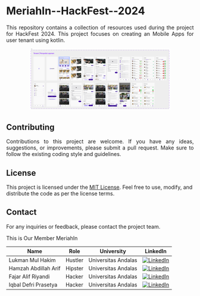 # MeriahIn--HackFest--2024

<p align="justify"> This repository contains a collection of resources used during the project for HackFest 2024. This project focuses on creating an Mobile Apps for user tenant using kotlin. </p>

<p align="center">
  <img src="Section 1.png" width=75% height=75% >
</p>

## Contributing

<p align="justify"> Contributions to this project are welcome. If you have any ideas, suggestions, or improvements, please submit a pull request. Make sure to follow the existing coding style and guidelines. </p>

## License

This project is licensed under the [MIT License](https://opensource.org/licenses/MIT). Feel free to use, modify, and distribute the code as per the license terms.

## Contact

For any inquiries or feedback, please contact the project team.

This is Our Member MeriahIn

| Name                   | Role     | University          | LinkedIn                                                                                          |
| ---------------------- | -------- | ------------------- | ------------------------------------------------------------------------------------------------- |
| Lukman Mul Hakim       | Hustler  | Universitas Andalas | [![LinkedIn](https://img.shields.io/badge/LinkedIn-0077B5?style=for-the-badge&logo=linkedin&logoColor=white)](https://www.linkedin.com/in/lukman-mul-hakim-596a04242/) |
| Hamzah Abdillah Arif   | Hipster  | Universitas Andalas | [![LinkedIn](https://img.shields.io/badge/LinkedIn-0077B5?style=for-the-badge&logo=linkedin&logoColor=white)](https://www.linkedin.com/in/iqbal-defri-prasetya-24a746128/) |
| Fajar Alif Riyandi     | Hacker   | Universitas Andalas | [![LinkedIn](https://img.shields.io/badge/LinkedIn-0077B5?style=for-the-badge&logo=linkedin&logoColor=white)](https://www.linkedin.com/in/fajar-alif-riyandi-b257512a1/) |
| Iqbal Defri Prasetya   | Hacker   | Universitas Andalas | [![LinkedIn](https://img.shields.io/badge/LinkedIn-0077B5?style=for-the-badge&logo=linkedin&logoColor=white)](https://www.linkedin.com/in/iqbal-defri-prasetya-24a746128/) |

